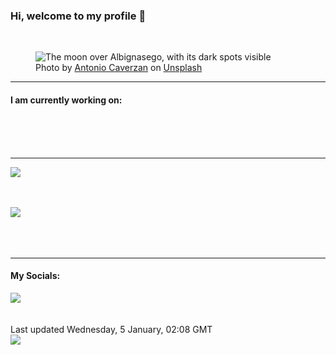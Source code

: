 <h3>Hi, welcome to my profile 👋</h3>

<br />
<figure>
  <img
    src="https://images.unsplash.com/photo-1499465132479-23763993c9b9?crop=entropy&cs=tinysrgb&fit=max&fm=jpg&ixid=MnwyNzQ3MDB8MHwxfHJhbmRvbXx8fHx8fHx8fDE2NDEzNDM5NDg&ixlib=rb-1.2.1&q=80&w=1080&auto=format"
    alt="The moon over Albignasego, with its dark spots visible" 
  />
  <figcaption>Photo by <a
    href="https://unsplash.com/@antocave?utm_source=Profile%20readme&utm_medium=referral">Antonio Caverzan</a> on <a
    href="https://unsplash.com/?utm_source=Profile%20readme&utm_medium=referral">Unsplash</a></figcaption>
</figure>


<hr />
<h4>I am currently working on:</h4>
<a href=""></a>

<br /><br /><br />

<hr />
<img
  src="https://github-readme-stats.vercel.app/api?username=shanelucy&show_icons=true&theme=calm"
/>
<br /><br /><br />

<img 
  src="https://github-readme-stats.vercel.app/api/top-langs/?username=shanelucy&theme=calm"
/>
<br /><br /><br /><br />
<hr />
<h4>My Socials:</h4>
<a href="https://uk.linkedin.com/in/shane-lucy-4735b616a">
  <img
    src="https://img.shields.io/badge/linkedin%20-%230077B5.svg?&style=for-the-badge&logo=linkedin&logoColor=white"
  />
</a>
<br /><br /><br />
Last updated Wednesday, 5 January, 02:08 GMT
<br />
<img
  src="https://github.com/ShaneLucy/ShaneLucy/workflows/README%20build/badge.svg"
/>
